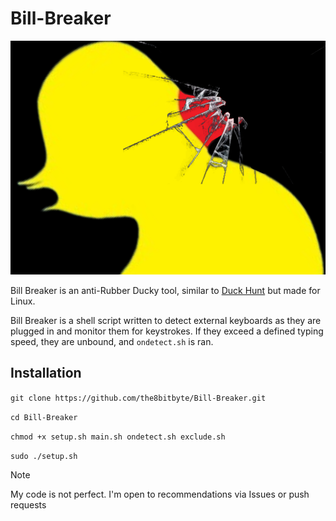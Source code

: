 # Bill-Breaker

![logo](https://github.com/the8bitbyte/Bill-Breaker/blob/main/Resources/IMG_8531.png?raw=true)

Bill Breaker is an anti-Rubber Ducky tool, similar to [Duck Hunt](https://github.com/pmsosa/duckhunt) but made for Linux.

Bill Breaker is a shell script written to detect external keyboards as they are plugged in and monitor them for keystrokes. If they exceed a defined typing speed, they are unbound, and ```ondetect.sh``` is ran.

## Installation


```git clone https://github.com/the8bitbyte/Bill-Breaker.git```

```cd Bill-Breaker```

```chmod +x setup.sh main.sh ondetect.sh exclude.sh```

```sudo ./setup.sh```

> [!NOTE]  
> My code is not perfect. I'm open to recommendations via Issues or push requests
